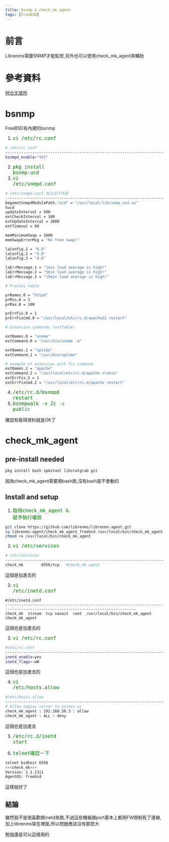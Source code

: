 ```yaml
---
title: bsnmp & check_mk_agent
tags: [FreeBSD]
---
```


# 前言

Librenms需要SNMP才能監控,另外也可以使用check_mk_agent來輔助

<!--more-->

# 參考資料

[柯仓无居所](http://swimming.leanote.com/post/FreeBSD%E4%B8%8B%E5%AE%89%E8%A3%85check_mk_agent)

# bsnmp

FreeBSD有內建的bsnmp

1. <font size=+1 color=Green><code>vi /etc/rc.conf</code></font>

```bash
# /etc/rc.conf
--------------------------------------------------------------------------------------------------------------------------------
bsnmpd_enable="YES"
```

2. <font size=+1 color=Green><code>pkg install bsnmp-ucd</code></font>
3. <font size=+1 color=Green><code>vi /etc/snmpd.conf</code></font>

```bash
# /etc/snmpd.conf 加上以下內容
--------------------------------------------------------------------------------------------------------------------------------
begemotSnmpdModulePath."ucd" = "/usr/local/lib/snmp_ucd.so"
%ucd
updateInterval = 500
extCheckInterval = 100
extUpdateInterval = 3000
extTimeout = 60

memMinimumSwap = 1600
memSwapErrorMsg = "No free swap!"

laConfig.1 = "6.0"
laConfig.2 = "5.0"
laConfig.3 = "4.0"

laErrMessage.1 = "1min load average is high!"
laErrMessage.2 = "5min load average is high!"
laErrMessage.3 = "15min load average is high!"

# Process table

prNames.0 = "httpd"
prMin.0 = 3
prMax.0 = 100

prErrFix.0 = 1
prErrFixCmd.0 = "/usr/local/etc/rc.d/apache22 restart"

# Extension commands (extTable)

extNames.0 = "uname"
extCommand.0 = "/usr/bin/uname -a"

extNames.1 = "uptime"
extCommand.1 = "/usr/bin/uptime"

# example of extension with fix command
extNames.2 = "apache"
extCommand.2 = "/usr/local/etc/rc.d/apache status"
extErrFix.2 = 1
extErrFixCmd.2 = "/usr/local/etc/rc.d/apache restart"
```

4. <font size=+1 color=Green><code>/etc/rc.d/bsnmpd restart</code></font>
5. <font size=+1 color=Green><code>bsnmpwalk -v 2c -c public</code></font>

確認有取得資料就是OK了

# check_mk_agent

## pre-install needed

```bash
pkg install bash ipmitool libstatgrab git
```

因為check_mk_agent需要用bash跑,沒有bash是不會動的

## Install and setup

1. <font size=+1 color=Green><code>取得check_mk_agent & 賦予執行權限</code></font>

```bash
git clone https://github.com/librenms/librenms-agent.git
cp librenms-agent/check_mk_agent_freebsd /usr/local/bin/check_mk_agent
chmod +x /usr/local/bin/check_mk_agent
```

2. <font size=+1 color=Green><code>vi /etc/services </code></font>

```bash
# /etc/services
--------------------------------------------------------------------------------------------------------------------------------
check_mk        6556/tcp   #check_mk agent
```

這個是加進去的

3. <font size=+1 color=Green><code>vi /etc/inetd.conf</code></font>

```
#/etc/inetd.conf
--------------------------------------------------------------------------------------------------------------------------------
check_mk  stream  tcp nowait  root  /usr/local/bin/check_mk_agent check_mk_agent
```

這個也是加進去的

3. <font size=+1 color=Green><code>vi /etc/rc.conf</code></font>

```bash
#/etc/rc.conf
--------------------------------------------------------------------------------------------------------------------------------
inetd_enable=yes
inetd_flags=-wW
```

這個也是加進去的

4. <font size=+1 color=Green><code>vi /etc/hosts.allow</code></font>

```bash
#/etc/hosts.allow
--------------------------------------------------------------------------------------------------------------------------------
# Allow nagios server to access us
check_mk_agent : 192.168.56.3 : allow
check_mk_agent : ALL : deny
```

這個也是加進去

5. <font size=+1 color=Green><code>/etc/rc.d/inetd start</code></font>

6. <font size=+1 color=Green><code>telnet確認一下</code></font>

```bash
telnet bsdhost 6556
<<<check_mk>>>
Version: 1.1.13i1
AgentOS: freebsd
```

這樣就好了

## 結論

雖然我不是很喜歡開inetd來跑,不過這些機器跟port基本上都用FW限制死了連線,加上librenms架在裡面,所以問題應該沒有那麼大

勉強還是可以這樣用的